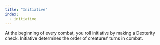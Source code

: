 ```yaml
---
title: "Initiative"
index:
  - initiative
---
```

At the beginning of every combat, you roll initiative by making a Dexterity check. Initiative determines the order of creatures’ turns in combat.
